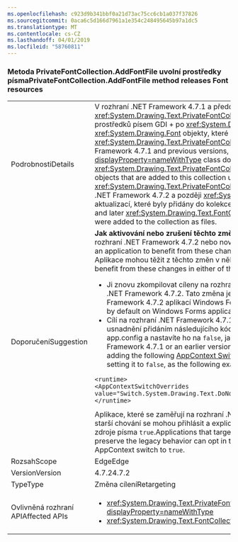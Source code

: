 ```yaml
---
ms.openlocfilehash: c923d9b341bbf0a21d73ac75cc6cb1a037f37826
ms.sourcegitcommit: 0aca6c5d166d7961a1e354c248495645b97a1dc5
ms.translationtype: MT
ms.contentlocale: cs-CZ
ms.lasthandoff: 04/01/2019
ms.locfileid: "58760811"
---
```

### <a name="privatefontcollectionaddfontfile-method-releases-font-resources"></a><span data-ttu-id="b9d7a-101">Metoda PrivateFontCollection.AddFontFile uvolní prostředky písma</span><span class="sxs-lookup"><span data-stu-id="b9d7a-101">PrivateFontCollection.AddFontFile method releases Font resources</span></span>

|   |   |
|---|---|
|<span data-ttu-id="b9d7a-102">Podrobnosti</span><span class="sxs-lookup"><span data-stu-id="b9d7a-102">Details</span></span>|<span data-ttu-id="b9d7a-103">V rozhraní .NET Framework 4.7.1 a předchozí verze <xref:System.Drawing.Text.PrivateFontCollection?displayProperty=nameWithType> třídy neuvolní prostředků písem GDI + po <xref:System.Drawing.Text.PrivateFontCollection> uvolnění pro <xref:System.Drawing.Font> objekty, které se přidají do této kolekce pomocí <xref:System.Drawing.Text.PrivateFontCollection.AddFontFile(System.String)> metoda.</span><span class="sxs-lookup"><span data-stu-id="b9d7a-103">In the .NET Framework 4.7.1 and previous versions, the <xref:System.Drawing.Text.PrivateFontCollection?displayProperty=nameWithType> class does not release the GDI+ font resources after the <xref:System.Drawing.Text.PrivateFontCollection> is disposed for <xref:System.Drawing.Font> objects that are added to this collection using the <xref:System.Drawing.Text.PrivateFontCollection.AddFontFile(System.String)> method.</span></span> <span data-ttu-id="b9d7a-104">V rozhraní .NET Framework 4.7.2 a později <xref:System.Drawing.Text.FontCollection.Dispose%2A> aktualizací, které byly přidány do kolekce jako soubory písem GDI +.</span><span class="sxs-lookup"><span data-stu-id="b9d7a-104">In the .NET Framework 4.7.2 and later <xref:System.Drawing.Text.FontCollection.Dispose%2A> releases the GDI+ fonts that were added to the collection as files.</span></span>|
|<span data-ttu-id="b9d7a-105">Doporučení</span><span class="sxs-lookup"><span data-stu-id="b9d7a-105">Suggestion</span></span>|<span data-ttu-id="b9d7a-106"><strong>Jak aktivování nebo zrušení těchto změn</strong>aby aplikace využívat tyto změny, musíte spustit na rozhraní .NET Framework 4.7.2 nebo novější.</span><span class="sxs-lookup"><span data-stu-id="b9d7a-106"><strong>How to opt in or out of these changes</strong>In order for an application to benefit from these changes, it must run on the .NET Framework 4.7.2 or later.</span></span> <span data-ttu-id="b9d7a-107">Aplikace mohou těžit z těchto změn v některém z následujících způsobů:</span><span class="sxs-lookup"><span data-stu-id="b9d7a-107">The application can benefit from these changes in either of the following ways:</span></span><ul><li><span data-ttu-id="b9d7a-108">Ji znovu zkompilovat cíleny na rozhraní.NET Framework 4.7.2.</span><span class="sxs-lookup"><span data-stu-id="b9d7a-108">It is recompiled to target the .NET Framework 4.7.2.</span></span> <span data-ttu-id="b9d7a-109">Tato změna je ve výchozím nastavení cíleny na rozhraní.NET Framework 4.7.2 aplikací Windows Forms pro povolená nebo novější.</span><span class="sxs-lookup"><span data-stu-id="b9d7a-109">This change is enabled by default on Windows Forms applications that target the .NET Framework 4.7.2 or later.</span></span></li><li><span data-ttu-id="b9d7a-110">Cílí na rozhraní .NET Framework 4.7.1 nebo starší verzi a výslovný chování starších verzí usnadnění přidáním následujícího kódu [přepínač AppContext](~/docs/framework/configure-apps/file-schema/runtime/appcontextswitchoverrides-element.md) k <code>&lt;runtime&gt;</code> část souboru app.config a nastavíte ho na <code>false</code>, jak ukazuje následující příklad.</span><span class="sxs-lookup"><span data-stu-id="b9d7a-110">It targets the .NET Framework 4.7.1 or an earlier version and opts out of the legacy accessibility behaviors by adding the following [AppContext Switch](~/docs/framework/configure-apps/file-schema/runtime/appcontextswitchoverrides-element.md) to the <code>&lt;runtime&gt;</code> section of the app.config file and setting it to <code>false</code>, as the following example shows.</span></span></li></ul><pre><code class="lang-xml">&lt;runtime&gt;&#13;&#10;&lt;AppContextSwitchOverrides value=&quot;Switch.System.Drawing.Text.DoNotRemoveGdiFontsResourcesFromFontCollection=false&quot;/&gt;&#13;&#10;&lt;/runtime&gt;&#13;&#10;</code></pre><span data-ttu-id="b9d7a-111">Aplikace, které se zaměřují na rozhraní .NET Framework 4.7.2 nebo novější a chcete zachovat starší chování se mohou přihlásit a explicitním nastavením na tento přepínač AppContext vydané zdroje písma <code>true</code>.</span><span class="sxs-lookup"><span data-stu-id="b9d7a-111">Applications that target the .NET Framework 4.7.2 or later, and want to preserve the legacy behavior can opt in to not release font resources by explicitly setting this AppContext switch to <code>true</code>.</span></span>|
|<span data-ttu-id="b9d7a-112">Rozsah</span><span class="sxs-lookup"><span data-stu-id="b9d7a-112">Scope</span></span>|<span data-ttu-id="b9d7a-113">Edge</span><span class="sxs-lookup"><span data-stu-id="b9d7a-113">Edge</span></span>|
|<span data-ttu-id="b9d7a-114">Version</span><span class="sxs-lookup"><span data-stu-id="b9d7a-114">Version</span></span>|<span data-ttu-id="b9d7a-115">4.7.2</span><span class="sxs-lookup"><span data-stu-id="b9d7a-115">4.7.2</span></span>|
|<span data-ttu-id="b9d7a-116">Type</span><span class="sxs-lookup"><span data-stu-id="b9d7a-116">Type</span></span>|<span data-ttu-id="b9d7a-117">Změna cílení</span><span class="sxs-lookup"><span data-stu-id="b9d7a-117">Retargeting</span></span>|
|<span data-ttu-id="b9d7a-118">Ovlivněná rozhraní API</span><span class="sxs-lookup"><span data-stu-id="b9d7a-118">Affected APIs</span></span>|<ul><li><xref:System.Drawing.Text.PrivateFontCollection.AddFontFile(System.String)?displayProperty=nameWithType></li><li><xref:System.Drawing.Text.FontCollection.Dispose?displayProperty=nameWithType></li></ul>|

